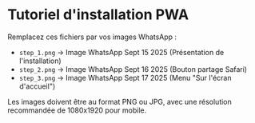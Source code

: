 # Tutoriel d'installation PWA

Remplacez ces fichiers par vos images WhatsApp :

- `step_1.png` → Image WhatsApp Sept 15 2025 (Présentation de l'installation)
- `step_2.png` → Image WhatsApp Sept 16 2025 (Bouton partage Safari)  
- `step_3.png` → Image WhatsApp Sept 17 2025 (Menu "Sur l'écran d'accueil")

Les images doivent être au format PNG ou JPG, avec une résolution recommandée de 1080x1920 pour mobile.